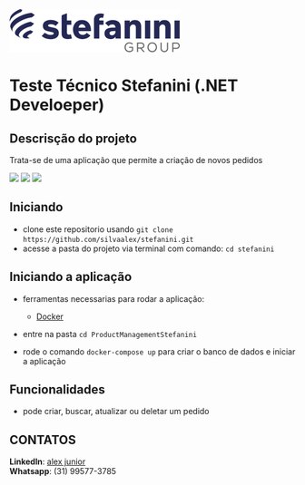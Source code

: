![logo](.github/logo.png)

# Teste Técnico Stefanini (.NET Develoeper)

## Descrisção do projeto
Trata-se de uma aplicação que permite a criação de novos pedidos

![](https://img.shields.io/badge/autor-Alex%20Junior-brightgreen)
![](https://img.shields.io/github/languages/count/silvaAlex/stefanini)
![](https://img.shields.io/github/last-commit/silvaAlex/stefanini)


## Iniciando
 - clone este repositorio usando `git clone https://github.com/silvaalex/stefanini.git`
 - acesse a pasta do projeto via terminal com comando: `cd stefanini`

## Iniciando a aplicação

- ferramentas necessarias para rodar a aplicação:
   - [Docker](https://www.docker.com/products/docker-desktop/)
  

- entre na pasta `cd ProductManagementStefanini`
- rode o comando `docker-compose up` para criar o banco de dados 
e iniciar a aplicação

## Funcionalidades
   - pode criar, buscar, atualizar ou deletar um pedido

## CONTATOS

**LinkedIn**: [alex junior](https://www.linkedin.com/in/alexjr-silva/)  
**Whatsapp**: (31) 99577-3785

